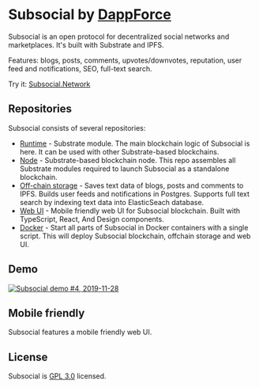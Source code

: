 # Subsocial by [DappForce](https://github.com/dappforce)

Subsocial is an open protocol for decentralized social networks and marketplaces. It's built with Substrate and IPFS.

Features: blogs, posts, comments, upvotes/downvotes, reputation, user feed and notifications, SEO, full-text search.

Try it: [Subsocial.Network](http://subsocial.network/)

## Repositories

Subsocial consists of several repositories:

- [Runtime](https://github.com/dappforce/dappforce-subsocial-runtime) - Substrate module. The main blockchain logic of Subsocial is here. It can be used with other Substrate-based blockchains.
- [Node](https://github.com/dappforce/dappforce-subsocial-node) - Substrate-based blockchain node. This repo assembles all Substrate modules required to launch Subsocial as a standalone blockchain.
- [Off-chain storage](https://github.com/dappforce/dappforce-subsocial-offchain) - Saves text data of blogs, posts and comments to IPFS. Builds user feeds and notifications in Postgres. Supports full text search by indexing text data into ElasticSeach database.
- [Web UI](https://github.com/dappforce/dappforce-subsocial-ui) - Mobile friendly web UI for Subsocial blockchain. Built with TypeScript, React, And Design components.
- [Docker](https://github.com/dappforce/dappforce-subsocial-starter) - Start all parts of Subsocial in Docker containers with a single script. This will deploy Subsocial blockchain, offchain storage and web UI.

## Demo

[![Subsocial demo #4, 2019-11-28](http://i3.ytimg.com/vi/pFGvlKpJdss/maxresdefault.jpg)](https://www.youtube.com/watch?v=pFGvlKpJdss)

## Mobile friendly

Subsocial features a mobile friendly web UI.

## License

Subsocial is [GPL 3.0](./LICENSE) licensed.
